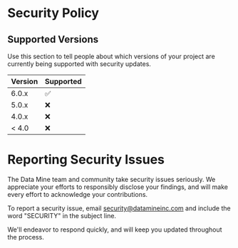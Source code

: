 # Security Policy

## Supported Versions

Use this section to tell people about which versions of your project are
currently being supported with security updates.

| Version | Supported          |
| ------- | ------------------ |
| 6.0.x   | :white_check_mark: |
| 5.0.x   | :x:                |
| 4.0.x   | :x:                |
| < 4.0   | :x:                |

# Reporting Security Issues

The Data Mine team and community take security issues seriously. We appreciate your efforts to responsibly disclose your findings, 
and will make every effort to acknowledge your contributions.

To report a security issue, email [security@datamineinc.com](mailto:security@datamineinc.com) and include the word "SECURITY" in the subject line.

We'll endeavor to respond quickly, and will keep you updated throughout the process.
